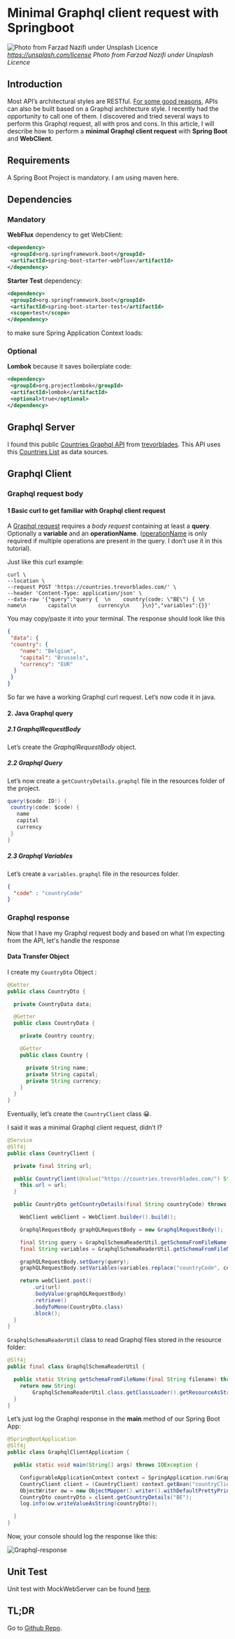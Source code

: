 # Minimal Graphql client request with Springboot

![Photo from Farzad Nazifi under Unsplash Licence](https://miro.medium.com/max/1280/1*eyC_K8xUyRHqlIaIbghHyg.jpeg)
*https://unsplash.com/license Photo from Farzad Nazifi under Unsplash Licence*

## Introduction

Most API’s architectural styles are RESTful. [For some good reasons](https://www.javatpoint.com/graphql-advantages-and-disadvantages), APIs can also be built based on a Graphql architecture style. I recently had the opportunity to call one of them. I discovered and tried several ways to perform this Graphql request, all with pros and cons. In this article, I will describe how to perform a **minimal Graphql client request** with **Spring Boot** and **WebClient**.

## Requirements

A Spring Boot Project is mandatory. I am using maven here.

## Dependencies

### Mandatory

**WebFlux** dependency to get WebClient:

```xml
<dependency>
 <groupId>org.springframework.boot</groupId>
 <artifactId>spring-boot-starter-webflux</artifactId>
</dependency>
```
**Starter Test** dependency:

```xml
<dependency>
 <groupId>org.springframework.boot</groupId>
 <artifactId>spring-boot-starter-test</artifactId>
 <scope>test</scope>
</dependency>
```
to make sure Spring Application Context loads:

<script src="https://gist.github.com/francoiducat/de0f85dab5a4a98e341d82d0811ec5a9.js"></script>

### Optional
**Lombok** because it saves boilerplate code:
```xml
<dependency>
 <groupId>org.projectlombok</groupId>
 <artifactId>lombok</artifactId>
 <optional>true</optional>
</dependency>
```

## Graphql Server

I found this public [Countries Graphql API](https://countries.trevorblades.com/) from [trevorblades](https://github.com/trevorblades/countries). This API uses this [Countries List](https://annexare.github.io/Countries/) as data sources.

## Graphql Client

### Graphql request body

#### 1 Basic curl to get familiar with Graphql client request

A [Graphql request](https://graphql.org/learn/queries/) requires a *body request* containing at least a **query**. Optionally a **variable** and an **operationName**. ([operationName](https://graphql.org/learn/serving-over-http/) is only required if multiple operations are present in the query. I don’t use it in this tutorial).

Just like this curl example:

```
curl \
--location \
--request POST 'https://countries.trevorblades.com/' \
--header 'Content-Type: application/json' \
--data-raw '{"query":"query {  \n    country(code: \"BE\") { \n       name\n       capital\n       currency\n    }\n}","variables":{}}'
```

You may copy/paste it into your terminal. The response should look like this

```json
{
 "data": {
 "country": {
    "name": "Belgium",
    "capital": "Brussels",
    "currency": "EUR"
  }
 }
}
```

So far we have a working Graphql curl request. Let’s now code it in java.

#### 2. Java Graphql query

##### 2.1 GraphqlRequestBody

Let’s create the *GraphqlRequestBody* object.

##### 2.2 Graphql Query

Let’s now create a `getCountryDetails.graphql` file in the resources folder of the project.

```java
query($code: ID!) {
 country(code: $code) {
   name
   capital
   currency
 }
}
```

##### 2.3 Graphql Variables

Let’s create a `variables.graphql` file in the resources folder.

```json
{
  "code" : "countryCode"
}
```


### Graphql response

Now that I have my Graphql request body and based on what I’m expecting from the API, let's handle the response

#### Data Transfer Object

I create my `CountryDto` Object :

```java
@Getter
public class CountryDto {

  private CountryData data;

  @Getter
  public class CountryData {

    private Country country;

    @Getter
    public class Country {

      private String name;
      private String capital;
      private String currency;
    }
  }
}
```

Eventually, let’s create the `CountryClient` class 😀.

I said it was a minimal Graphql client request, didn’t I?

```java
@Service
@Slf4j
public class CountryClient {

  private final String url;

  public CountryClient(@Value("https://countries.trevorblades.com/") String url) {
    this.url = url;
  }

  public CountryDto getCountryDetails(final String countryCode) throws IOException {

    WebClient webClient = WebClient.builder().build();

    GraphqlRequestBody graphQLRequestBody = new GraphqlRequestBody();

    final String query = GraphqlSchemaReaderUtil.getSchemaFromFileName("getCountryDetails");
    final String variables = GraphqlSchemaReaderUtil.getSchemaFromFileName("variables");

    graphQLRequestBody.setQuery(query);
    graphQLRequestBody.setVariables(variables.replace("countryCode", countryCode));

    return webClient.post()
        .uri(url)
        .bodyValue(graphQLRequestBody)
        .retrieve()
        .bodyToMono(CountryDto.class)
        .block();
  }
}
```

`GraphqlSchemaReaderUtil` class to read Graphql files stored in the resource folder:

```java
@Slf4j
public final class GraphqlSchemaReaderUtil {

  public static String getSchemaFromFileName(final String filename) throws IOException {
    return new String(
        GraphqlSchemaReaderUtil.class.getClassLoader().getResourceAsStream("graphql/" + filename + ".graphql").readAllBytes());
  }
}
```

Let’s just log the Graphql response in the **main** method of our Spring Boot App:

```java
@SpringBootApplication
@Slf4j
public class GraphqlClientApplication {

  public static void main(String[] args) throws IOException {

    ConfigurableApplicationContext context = SpringApplication.run(GraphqlClientApplication.class, args);
    CountryClient client = (CountryClient) context.getBean("countryClient");
    ObjectWriter ow = new ObjectMapper().writer().withDefaultPrettyPrinter();
    CountryDto countryDto = client.getCountryDetails("BE");
    log.info(ow.writeValueAsString(countryDto));

  }
}
```

Now, your console should log the response like this:

![Graphql-response](https://miro.medium.com/max/700/1*sGRH647O6BKgkHBkGEpYYA.png)

## Unit Test

Unit test with MockWebServer can be found [here](https://github.com/francoiducat/springboot-minimal-graphql-client/tree/unit-test-with-MockWebServer).

## TL;DR

Go to [Github Repo](https://github.com/francoiducat/springboot-minimal-graphql-client).
